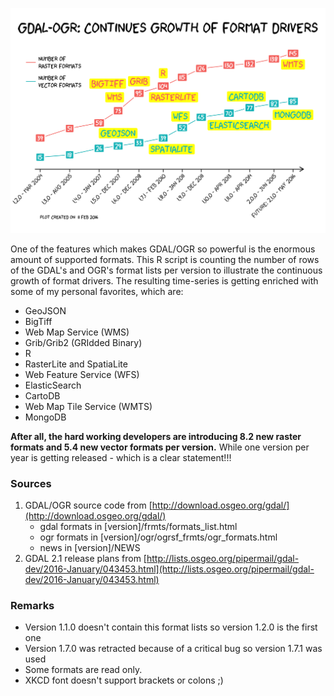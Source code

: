 ![time-series](time-series.png)

One of the features which makes GDAL/OGR so powerful is the enormous amount of supported formats. This R script is counting the number of rows of the GDAL's and OGR's format lists per version to illustrate the continuous growth of format drivers. The resulting time-series is getting enriched with some of my personal favorites, which are:
- GeoJSON
- BigTiff
- Web Map Service (WMS)
- Grib/Grib2 (GRIdded Binary)
- R
- RasterLite and SpatiaLite
- Web Feature Service (WFS)
- ElasticSearch
- CartoDB
- Web Map Tile Service (WMTS)
- MongoDB

**After all, the hard working developers are introducing 8.2 new raster formats and 5.4 new vector formats per version.** While one version per year is getting released - which is a clear statement!!!

### Sources

1. GDAL/OGR source code from [http://download.osgeo.org/gdal/](http://download.osgeo.org/gdal/)
    * gdal formats in [version]/frmts/formats_list.html
    * ogr formats in [version]/ogr/ogrsf_frmts/ogr_formats.html
    * news in [version]/NEWS
2. GDAL 2.1 release plans from [http://lists.osgeo.org/pipermail/gdal-dev/2016-January/043453.html](http://lists.osgeo.org/pipermail/gdal-dev/2016-January/043453.html)

### Remarks

* Version 1.1.0 doesn't contain this format lists so version 1.2.0 is the first one
* Version 1.7.0 was retracted because of a critical bug so version 1.7.1 was used
* Some formats are read only.
* XKCD font doesn't support brackets or colons ;)